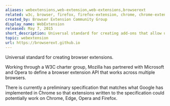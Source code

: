 ```yaml
---
aliases: webextensions,web-extension,web-extensions,browserext
related: w3c, browser, firefox, firefox-extension, chrome, chrome-extension, mozilla, opera, edge
created_by: Browser Extension Community Group
display_name: WebExtension
released: May 7, 2015
short_description: Universal standard for creating add-ons that allow users to customize their web browser.
topic: webextension
url: https://browserext.github.io
---
```

Universal standard for creating browser extensions.

Working through a W3C charter group, Mozilla has partnered with Microsoft and Opera to define a browser extension API that works across multiple browsers. 

There is currently a preliminary specification that matches what Google has implemented in Chrome so that extensions written to the specification could potentially work on Chrome, Edge, Opera and Firefox.
